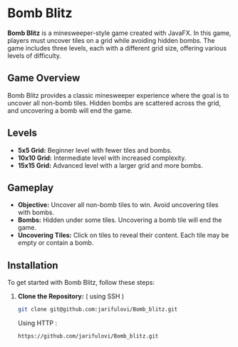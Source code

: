 # Bomb Blitz

**Bomb Blitz** is a minesweeper-style game created with JavaFX. In this game, players must uncover tiles on a grid while avoiding hidden bombs. The game includes three levels, each with a different grid size, offering various levels of difficulty.

## Game Overview

Bomb Blitz provides a classic minesweeper experience where the goal is to uncover all non-bomb tiles. Hidden bombs are scattered across the grid, and uncovering a bomb will end the game.

## Levels

- **5x5 Grid:** Beginner level with fewer tiles and bombs.
- **10x10 Grid:** Intermediate level with increased complexity.
- **15x15 Grid:** Advanced level with a larger grid and more bombs.

## Gameplay

- **Objective:** Uncover all non-bomb tiles to win. Avoid uncovering tiles with bombs.
- **Bombs:** Hidden under some tiles. Uncovering a bomb tile will end the game.
- **Uncovering Tiles:** Click on tiles to reveal their content. Each tile may be empty or contain a bomb.

## Installation

To get started with Bomb Blitz, follow these steps:

1. **Clone the Repository:**
    ( using SSH )
   ```bash
   git clone git@github.com:jarifulovi/Bomb_blitz.git
    ```
    Using HTTP :
   ```bash
   https://github.com/jarifulovi/Bomb_blitz.git
